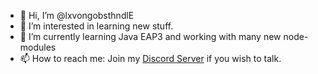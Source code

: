 - 👋 Hi, I’m @lxvongobsthndlE
- 👀 I’m interested in learning new stuff. 
- 🌱 I’m currently learning Java EAP3 and working with many new node-modules
- 📫 How to reach me: Join my [Discord Server](https://discord.gg/K4nHrhj) if you wish to talk.

<!---
lxvongobsthndlE/lxvongobsthndlE is a ✨ special ✨ repository because its `README.md` (this file) appears on your GitHub profile.
You can click the Preview link to take a look at your changes.
--->
